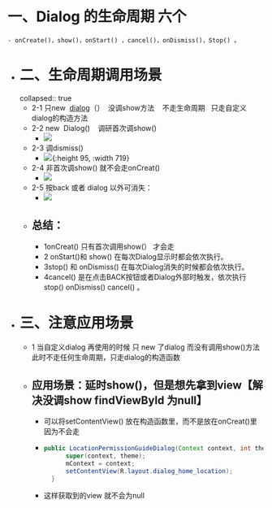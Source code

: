 # 一、Dialog 的生命周期 六个
	- onCreate()，show()，onStart() ，cancel()，onDismiss()，Stop() 。
- # 二、生命周期调用场景
  collapsed:: true
	- 2-1 只new  [dialog](https://so.csdn.net/so/search?q=dialog&spm=1001.2101.3001.7020)（）  没调show方法    不走生命周期   只走自定义dialog的构造方法
	- 2-2 new  Dialog()    调研首次调show()
		- ![](https://img-blog.csdnimg.cn/2021052214352248.png?x-oss-process=image/watermark,type_ZmFuZ3poZW5naGVpdGk,shadow_10,text_aHR0cHM6Ly9ibG9nLmNzZG4ubmV0L3h1d2IxMjN4dXdi,size_16,color_FFFFFF,t_70)
	- 2-3 调dismiss()
		- ![](https://img-blog.csdnimg.cn/20210522144342158.png){:height 95, :width 719}
	- 2-4 非首次调show()   就不会走onCreat()
		- ![](https://img-blog.csdnimg.cn/20210522144436723.png)
	- 2-5 按back 或者 dialog 以外可消失：
		- ![](https://img-blog.csdnimg.cn/2021052214481365.png)
	- ## 总结：
		- 1onCreat() 只有首次调用show(） 才会走
		- 2 onStart()和 show() 在每次Dialog显示时都会依次执行。
		- 3stop() 和 onDismiss() 在每次Dialog消失的时候都会依次执行。
		- 4cancel() 是在点击BACK按钮或者Dialog外部时触发，依次执行stop()  onDismiss() cancel() 。
- # 三、注意应用场景
	- 1 当自定义dialog   再使用的时候 只 new 了dialog  而没有调用show()方法   此时不走任何生命周期，只走dialog的构造函数
	- ## 应用场景：延时show()，但是想先拿到view【解决没调show  findViewById 为null】
		- 可以将setContentView() 放在构造函数里，而不是放在onCreat()里 因为不会走
		- ```java
		  public LocationPermissionGuideDialog(Context context, int theme) {
		        super(context, theme);
		        mContext = context;
		        setContentView(R.layout.dialog_home_location);
		    }
		  ```
		- 这样获取到的view 就不会为null